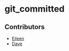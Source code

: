 # git_committed

## Contributors
- [Eileen](https://github.com/eileenhays)
- [Dave](https://github.com/dorkrawk)
